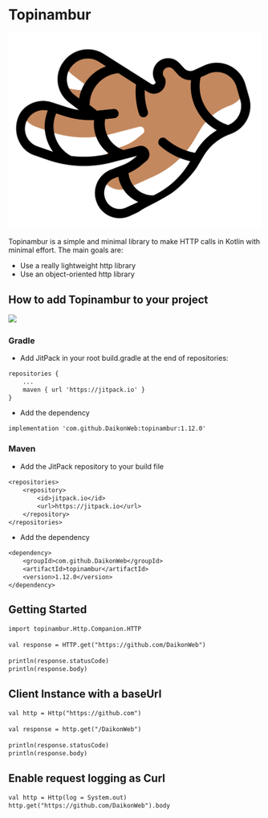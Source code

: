 # Topinambur

![Topinambur](./logo.svg)

Topinambur is a simple and minimal library to make HTTP calls in Kotlin with minimal effort. The main goals are:
* Use a really lightweight http library
* Use an object-oriented http library


## How to add Topinambur to your project
[![](https://jitpack.io/v/daikonweb/topinambur.svg)](https://jitpack.io/#daikonweb/topinambur)

### Gradle
- Add JitPack in your root build.gradle at the end of repositories:
```
repositories {
    ...
    maven { url 'https://jitpack.io' }
}
```

- Add the dependency
```
implementation 'com.github.DaikonWeb:topinambur:1.12.0'
```

### Maven
- Add the JitPack repository to your build file
```
<repositories>
    <repository>
        <id>jitpack.io</id>
        <url>https://jitpack.io</url>
    </repository>
</repositories>
```
- Add the dependency
```
<dependency>
    <groupId>com.github.DaikonWeb</groupId>
    <artifactId>topinambur</artifactId>
    <version>1.12.0</version>
</dependency>
```

## Getting Started
```
import topinambur.Http.Companion.HTTP

val response = HTTP.get("https://github.com/DaikonWeb")

println(response.statusCode)
println(response.body)
```

## Client Instance with a baseUrl
```
val http = Http("https://github.com")

val response = http.get("/DaikonWeb")

println(response.statusCode)
println(response.body)
```

## Enable request logging as Curl
```
val http = Http(log = System.out)
http.get("https://github.com/DaikonWeb").body
```
